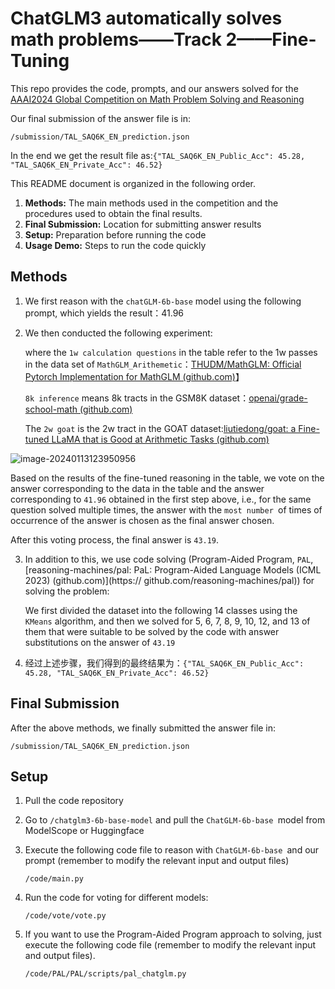 # ChatGLM3 automatically solves math problems——Track 2——Fine-Tuning

This repo provides the code, prompts, and our answers solved for the [AAAI2024 Global Competition on Math Problem Solving and Reasoning](https://ai4ed.cc/competitions/aaai2024competition)

Our final submission of the answer file is in:

```
/submission/TAL_SAQ6K_EN_prediction.json
```

In the end we get the result file as:`{"TAL_SAQ6K_EN_Public_Acc": 45.28, "TAL_SAQ6K_EN_Private_Acc": 46.52}`

This README document is organized in the following order.

1. **Methods:** The main methods used in the competition and the procedures used to obtain the final results.
2. **Final Submission:** Location for submitting answer results
3. **Setup:** Preparation before running the code
4. **Usage Demo:** Steps to run the code quickly

## Methods

1. We first reason with the `chatGLM-6b-base` model using the following prompt, which yields the result：41.96

2. We then conducted the following experiment:

   where the `1w calculation questions` in the table refer to the 1w passes in the data set of `MathGLM_Arithemetic`：[THUDM/MathGLM: Official Pytorch Implementation for MathGLM (github.com)](https://github.com/THUDM/MathGLM)】

   ``8k inference`` means 8k tracts in the GSM8K dataset：[openai/grade-school-math (github.com)](https://github.com/openai/grade-school-math)

   The `2w goat` is the 2w tract in the GOAT dataset:[liutiedong/goat: a Fine-tuned LLaMA that is Good at Arithmetic Tasks (github.com)](https://github.com/liutiedong/goat)

  ![image-20240113123950956](https://github.com/hot-zhy/MathProblemSolvingFinetuning/assets/100272100/0fbaea4b-b5c7-4196-a6d3-c474296b48e8)


   Based on the results of the fine-tuned reasoning in the table, we vote on the answer corresponding to the data in the table and the answer corresponding to `41.96` obtained in the first step above, i.e., for the same question solved multiple times, the answer with the `most number `of times of occurrence of the answer is chosen as the final answer chosen.

   After this voting process, the final answer is `43.19`.

3. In addition to this, we use code solving (Program-Aided Program, `PAL`, [reasoning-machines/pal: PaL: Program-Aided Language Models (ICML 2023) (github.com)](https:// github.com/reasoning-machines/pal)) for solving the problem:

   We first divided the dataset into the following 14 classes using the `KMeans` algorithm, and then we solved for 5, 6, 7, 8, 9, 10, 12, and 13 of them that were suitable to be solved by the code with answer substitutions on the answer of `43.19`

4. 经过上述步骤，我们得到的最终结果为：`{"TAL_SAQ6K_EN_Public_Acc": 45.28, "TAL_SAQ6K_EN_Private_Acc": 46.52}`

## Final Submission

After the above methods, we finally submitted the answer file in:

```
/submission/TAL_SAQ6K_EN_prediction.json
```

## Setup

1. Pull the code repository

2. Go to `/chatglm3-6b-base-model` and pull the `ChatGLM-6b-base `model from ModelScope or Huggingface

3. Execute the following code file to reason with `ChatGLM-6b-base `and our prompt (remember to modify the relevant input and output files)

   ```
   /code/main.py
   ```
4. Run the code for voting for different models:
   
   ```
   /code/vote/vote.py
   ```

4. If you want to use the Program-Aided Program approach to solving, just execute the following code file (remember to modify the relevant input and output files).

   ```
   /code/PAL/PAL/scripts/pal_chatglm.py
   ```
